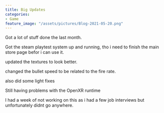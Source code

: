 ```yaml
---
title: Big Updates
categories:
- Game
feature_image: "/assets/pictures/Blog-2021-05-20.png"
---
```


Got a lot of stuff done the last month.

Got the steam playtest system up and running, tho i need to finish the main store page befor i can use it.

updated the textures to look better.

changed the bullet speed to be related to the fire rate.

also did some light fixes

Still having problems with the OpenXR runtime

I had a week of not working on this as i had a few job interviews but unfortunately didnt go anywhere.